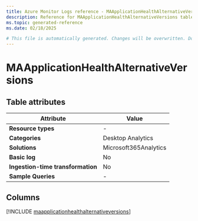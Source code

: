 ```yaml
---
title: Azure Monitor Logs reference - MAApplicationHealthAlternativeVersions
description: Reference for MAApplicationHealthAlternativeVersions table in Azure Monitor Logs.
ms.topic: generated-reference
ms.date: 02/18/2025

# This file is automatically generated. Changes will be overwritten. Do not change this file directly.
---
```


# MAApplicationHealthAlternativeVersions




## Table attributes

|Attribute|Value|
|---|---|
|**Resource types**|-|
|**Categories**|Desktop Analytics|
|**Solutions**| Microsoft365Analytics|
|**Basic log**|No|
|**Ingestion-time transformation**|No|
|**Sample Queries**|-|



## Columns
  
[!INCLUDE [maapplicationhealthalternativeversions](~/reusable-content/ce-skilling/azure/includes/azure-monitor/reference/tables/maapplicationhealthalternativeversions-include.md)]
